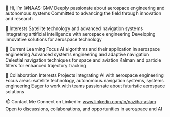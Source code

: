 👋 Hi, I’m @NAAS-GMV
Deeply passionate about aerospace engineering and autonomous systems
Committed to advancing the field through innovation and research

👀 Interests
Satellite technology and advanced navigation systems
Integrating artificial intelligence with aerospace engineering
Developing innovative solutions for aerospace technology

🌱 Current Learning Focus
AI algorithms and their application in aerospace engineering
Advanced systems engineering and adaptive navigation
Celestial navigation techniques for space and aviation
Kalman and particle filters for enhanced trajectory tracking

💞️ Collaboration Interests
Projects integrating AI with aerospace engineering
Focus areas: satellite technology, autonomous navigation systems, systems engineering
Eager to work with teams passionate about futuristic aerospace solutions

📫 Contact Me
Connect on LinkedIn: www.linkedin.com/in/naziha-aslam
Open to discussions, collaborations, and opportunities in aerospace and AI
<!---
NAAS-GMV/NAAS-GMV is a ✨ special ✨ repository because its `README.md` (this file) appears on your GitHub profile.
You can click the Preview link to take a look at your changes.
--->
